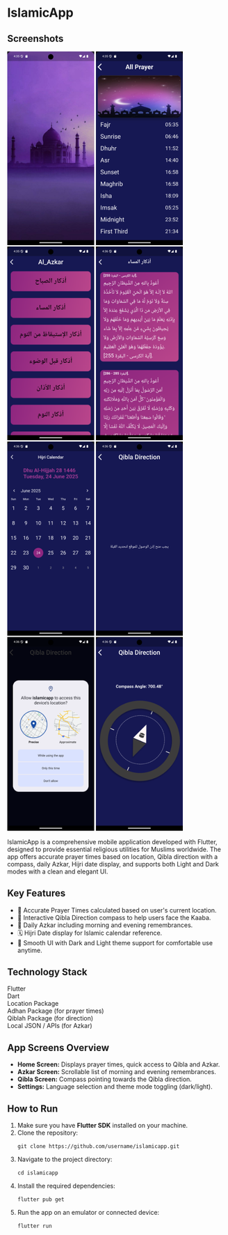<!DOCTYPE html>
<html lang="en">

<body>

  <h1>IslamicApp</h1>
   <h2>Screenshots</h2>
  <div class="screenshots">
    <img src="screenshots/Screenshot_1750728947.png" alt="Home Screen" width="200"/>
    <img src="screenshots/Screenshot_1750728953.png" alt="Azkar Screen" width="200" />
    <img src="screenshots/Screenshot_1750728958.png" alt="Qibla Screen" width="200" />
    <img src="screenshots/Screenshot_1750728960.png" alt="Settings Screen" width="200"/>
    <img src="screenshots/Screenshot_1750728966.png" alt="Settings Screen" width="200"/>
    <img src="screenshots/Screenshot_1750728969.png" alt="Settings Screen" width="200"/>
    <img src="screenshots/Screenshot_1750728972.png" alt="Settings Screen" width="200" />
    <img src="screenshots/Screenshot_1750728980.png" alt="Settings Screen" width="200" />

  </div>

  <p>
    IslamicApp is a comprehensive mobile application developed with Flutter, designed to provide essential religious utilities for Muslims worldwide.
    The app offers accurate prayer times based on location, Qibla direction with a compass, daily Azkar, Hijri date display, and supports both Light and Dark modes with a clean and elegant UI.
  </p>

  <h2>Key Features</h2>
  <ul>
    <li>🕋 Accurate Prayer Times calculated based on user's current location.</li>
    <li>🧭 Interactive Qibla Direction compass to help users face the Kaaba.</li>
    <li>📿 Daily Azkar including morning and evening remembrances.</li>
    <li>🗓️ Hijri Date display for Islamic calendar reference.</li>
    <li>🌙 Smooth UI with Dark and Light theme support for comfortable use anytime.</li>
  </ul>

  <h2>Technology Stack</h2>
  <div class="tech-stack">
    Flutter<br/>
    Dart<br/>
    Location Package<br/>
    Adhan Package (for prayer times)<br/>
    Qiblah Package (for direction)<br/>
    Local JSON / APIs (for Azkar)
  </div>

 

  <h2>App Screens Overview</h2>
  <ul>
    <li><strong>Home Screen:</strong> Displays prayer times, quick access to Qibla and Azkar.</li>
    <li><strong>Azkar Screen:</strong> Scrollable list of morning and evening remembrances.</li>
    <li><strong>Qibla Screen:</strong> Compass pointing towards the Qibla direction.</li>
    <li><strong>Settings:</strong> Language selection and theme mode toggling (dark/light).</li>
  </ul>

  <h2>How to Run</h2>
  <ol>
    <li>Make sure you have <strong>Flutter SDK</strong> installed on your machine.</li>
    <li>Clone the repository:
      <pre><code>git clone https://github.com/username/islamicapp.git</code></pre>
    </li>
    <li>Navigate to the project directory:
      <pre><code>cd islamicapp</code></pre>
    </li>
    <li>Install the required dependencies:
      <pre><code>flutter pub get</code></pre>
    </li>
    <li>Run the app on an emulator or connected device:
      <pre><code>flutter run</code></pre>
    </li>
  </ol>

</body>
</html>

